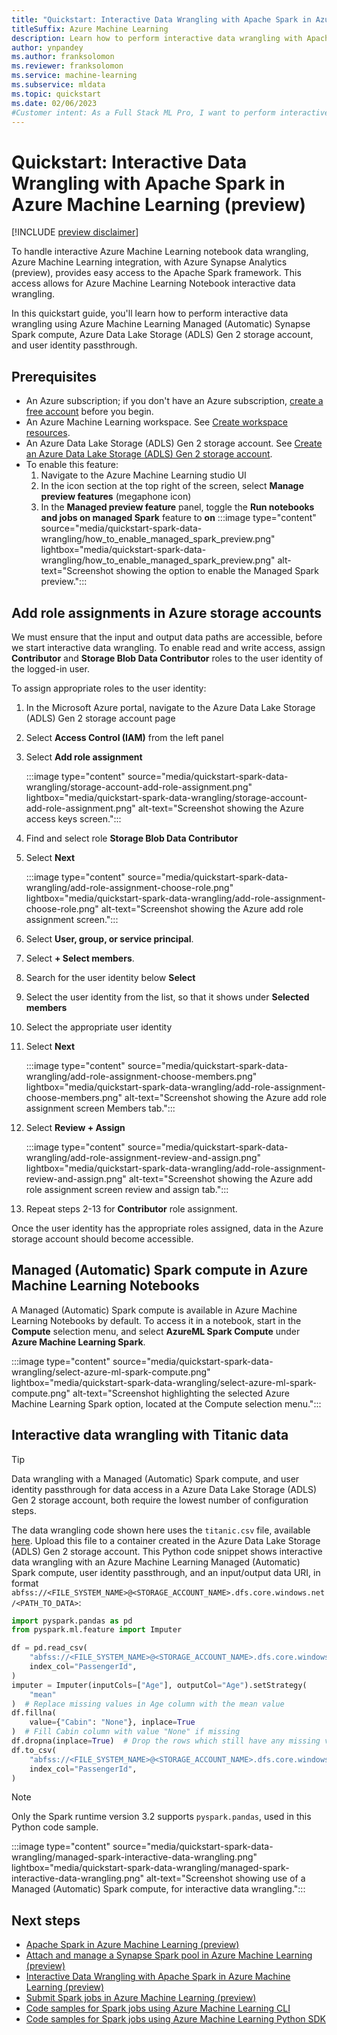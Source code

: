 ```yaml
--- 
title: "Quickstart: Interactive Data Wrangling with Apache Spark in Azure Machine Learning (preview)"
titleSuffix: Azure Machine Learning
description: Learn how to perform interactive data wrangling with Apache Spark in Azure Machine Learning
author: ynpandey
ms.author: franksolomon
ms.reviewer: franksolomon
ms.service: machine-learning
ms.subservice: mldata
ms.topic: quickstart 
ms.date: 02/06/2023
#Customer intent: As a Full Stack ML Pro, I want to perform interactive data wrangling in Azure Machine Learning, with Apache Spark.
---
```


# Quickstart: Interactive Data Wrangling with Apache Spark in Azure Machine Learning (preview)

[!INCLUDE [preview disclaimer](../../includes/machine-learning-preview-generic-disclaimer.md)]


To handle interactive Azure Machine Learning notebook data wrangling, Azure Machine Learning integration, with Azure Synapse Analytics (preview), provides easy access to the Apache Spark framework. This access allows for Azure Machine Learning Notebook interactive data wrangling.

In this quickstart guide, you'll learn how to perform interactive data wrangling using Azure Machine Learning Managed (Automatic) Synapse Spark compute, Azure Data Lake Storage (ADLS) Gen 2 storage account, and user identity passthrough.

## Prerequisites
- An Azure subscription; if you don't have an Azure subscription, [create a free account](https://azure.microsoft.com/free) before you begin.
- An Azure Machine Learning workspace. See [Create workspace resources](./quickstart-create-resources.md).
- An Azure Data Lake Storage (ADLS) Gen 2 storage account. See [Create an Azure Data Lake Storage (ADLS) Gen 2 storage account](../storage/blobs/create-data-lake-storage-account.md).
- To enable this feature:
  1. Navigate to the Azure Machine Learning studio UI
  2. In the icon section at the top right of the screen, select **Manage preview features** (megaphone icon)
  3. In the **Managed preview feature** panel, toggle the **Run notebooks and jobs on managed Spark** feature to **on**
  :::image type="content" source="media/quickstart-spark-data-wrangling/how_to_enable_managed_spark_preview.png" lightbox="media/quickstart-spark-data-wrangling/how_to_enable_managed_spark_preview.png" alt-text="Screenshot showing the option to enable the Managed Spark preview.":::

## Add role assignments in Azure storage accounts

We must ensure that the input and output data paths are accessible, before we start interactive data wrangling. To enable read and write access, assign **Contributor** and **Storage Blob Data Contributor** roles to the user identity of the logged-in user.

To assign appropriate roles to the user identity:

1. In the Microsoft Azure portal, navigate to the Azure Data Lake Storage (ADLS) Gen 2 storage account page
1. Select **Access Control (IAM)** from the left panel
1. Select **Add role assignment**

    :::image type="content" source="media/quickstart-spark-data-wrangling/storage-account-add-role-assignment.png" lightbox="media/quickstart-spark-data-wrangling/storage-account-add-role-assignment.png" alt-text="Screenshot showing the Azure access keys screen.":::

1. Find and select role **Storage Blob Data Contributor**
1. Select **Next**

    :::image type="content" source="media/quickstart-spark-data-wrangling/add-role-assignment-choose-role.png" lightbox="media/quickstart-spark-data-wrangling/add-role-assignment-choose-role.png" alt-text="Screenshot showing the Azure add role assignment screen.":::

1. Select **User, group, or service principal**.
1. Select **+ Select members**.
1. Search for the user identity below **Select**
1. Select the user identity from the list, so that it shows under **Selected members**
1. Select the appropriate user identity
1. Select **Next**

    :::image type="content" source="media/quickstart-spark-data-wrangling/add-role-assignment-choose-members.png" lightbox="media/quickstart-spark-data-wrangling/add-role-assignment-choose-members.png" alt-text="Screenshot showing the Azure add role assignment screen Members tab.":::

1. Select **Review + Assign**

    :::image type="content" source="media/quickstart-spark-data-wrangling/add-role-assignment-review-and-assign.png" lightbox="media/quickstart-spark-data-wrangling/add-role-assignment-review-and-assign.png" alt-text="Screenshot showing the Azure add role assignment screen review and assign tab.":::
1. Repeat steps 2-13 for **Contributor** role assignment.

Once the user identity has the appropriate roles assigned, data in the Azure storage account should become accessible.

## Managed (Automatic) Spark compute in Azure Machine Learning Notebooks

A Managed (Automatic) Spark compute is available in Azure Machine Learning Notebooks by default. To access it in a notebook, start in the **Compute** selection menu, and select **AzureML Spark Compute** under **Azure Machine Learning Spark**.

:::image type="content" source="media/quickstart-spark-data-wrangling/select-azure-ml-spark-compute.png" lightbox="media/quickstart-spark-data-wrangling/select-azure-ml-spark-compute.png" alt-text="Screenshot highlighting the selected Azure Machine Learning Spark option, located at the Compute selection menu.":::

## Interactive data wrangling with Titanic data

> [!TIP]
> Data wrangling with a Managed (Automatic) Spark compute, and user identity passthrough for data access in a Azure Data Lake Storage (ADLS) Gen 2 storage account, both require the lowest number of configuration steps.

The data wrangling code shown here uses the `titanic.csv` file, available [here](https://github.com/Azure/azureml-examples/blob/main/sdk/python/jobs/spark/data/titanic.csv). Upload this file to a container created in the Azure Data Lake Storage (ADLS) Gen 2 storage account. This Python code snippet shows interactive data wrangling with an Azure Machine Learning Managed (Automatic) Spark compute, user identity passthrough, and an input/output data URI, in format `abfss://<FILE_SYSTEM_NAME>@<STORAGE_ACCOUNT_NAME>.dfs.core.windows.net/<PATH_TO_DATA>`:

```python
import pyspark.pandas as pd
from pyspark.ml.feature import Imputer

df = pd.read_csv(
    "abfss://<FILE_SYSTEM_NAME>@<STORAGE_ACCOUNT_NAME>.dfs.core.windows.net/data/titanic.csv",
    index_col="PassengerId",
)
imputer = Imputer(inputCols=["Age"], outputCol="Age").setStrategy(
    "mean"
)  # Replace missing values in Age column with the mean value
df.fillna(
    value={"Cabin": "None"}, inplace=True
)  # Fill Cabin column with value "None" if missing
df.dropna(inplace=True)  # Drop the rows which still have any missing value
df.to_csv(
    "abfss://<FILE_SYSTEM_NAME>@<STORAGE_ACCOUNT_NAME>.dfs.core.windows.net/data/wrangled",
    index_col="PassengerId",
)
```

> [!NOTE]
> Only the Spark runtime version 3.2 supports `pyspark.pandas`, used in this Python code sample.

:::image type="content" source="media/quickstart-spark-data-wrangling/managed-spark-interactive-data-wrangling.png" lightbox="media/quickstart-spark-data-wrangling/managed-spark-interactive-data-wrangling.png" alt-text="Screenshot showing use of a Managed (Automatic) Spark compute, for interactive data wrangling.":::

## Next steps
- [Apache Spark in Azure Machine Learning (preview)](./apache-spark-azure-ml-concepts.md)
- [Attach and manage a Synapse Spark pool in Azure Machine Learning (preview)](./how-to-manage-synapse-spark-pool.md)
- [Interactive Data Wrangling with Apache Spark in Azure Machine Learning (preview)](./interactive-data-wrangling-with-apache-spark-azure-ml.md)
- [Submit Spark jobs in Azure Machine Learning (preview)](./how-to-submit-spark-jobs.md)
- [Code samples for Spark jobs using Azure Machine Learning CLI](https://github.com/Azure/azureml-examples/tree/main/cli/jobs/spark)
- [Code samples for Spark jobs using Azure Machine Learning Python SDK](https://github.com/Azure/azureml-examples/tree/main/sdk/python/jobs/spark)